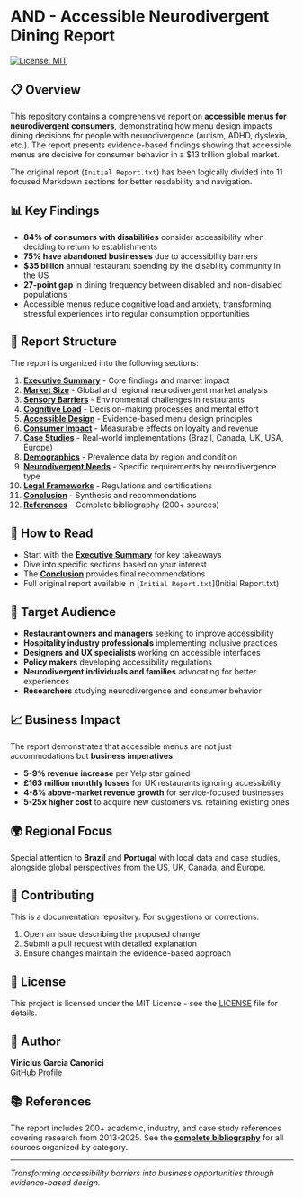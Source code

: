 # AND - Accessible Neurodivergent Dining Report

[![License: MIT](https://img.shields.io/badge/License-MIT-yellow.svg)](https://opensource.org/licenses/MIT)

## 📋 Overview

This repository contains a comprehensive report on **accessible menus for neurodivergent consumers**, demonstrating how menu design impacts dining decisions for people with neurodivergence (autism, ADHD, dyslexia, etc.). The report presents evidence-based findings showing that accessible menus are decisive for consumer behavior in a $13 trillion global market.

The original report (`Initial Report.txt`) has been logically divided into 11 focused Markdown sections for better readability and navigation.

## 📊 Key Findings

- **84% of consumers with disabilities** consider accessibility when deciding to return to establishments
- **75% have abandoned businesses** due to accessibility barriers
- **$35 billion** annual restaurant spending by the disability community in the US
- **27-point gap** in dining frequency between disabled and non-disabled populations
- Accessible menus reduce cognitive load and anxiety, transforming stressful experiences into regular consumption opportunities

## 📁 Report Structure

The report is organized into the following sections:

1. **[Executive Summary](content/01-EXECUTIVE-SUMMARY.md)** - Core findings and market impact
2. **[Market Size](content/02-MARKET-SIZE.md)** - Global and regional neurodivergent market analysis
3. **[Sensory Barriers](content/03-SENSORY-BARRIERS.md)** - Environmental challenges in restaurants
4. **[Cognitive Load](content/04-COGNITIVE-LOAD.md)** - Decision-making processes and mental effort
5. **[Accessible Design](content/05-ACCESSIBLE-DESIGN.md)** - Evidence-based menu design principles
6. **[Consumer Impact](content/06-CONSUMER-IMPACT.md)** - Measurable effects on loyalty and revenue
7. **[Case Studies](content/07-CASE-STUDIES.md)** - Real-world implementations (Brazil, Canada, UK, USA, Europe)
8. **[Demographics](content/08-DEMOGRAPHICS.md)** - Prevalence data by region and condition
9. **[Neurodivergent Needs](content/09-NEURODIVERGENT-NEEDS.md)** - Specific requirements by neurodivergence type
10. **[Legal Frameworks](content/10-LEGAL-FRAMEWORKS.md)** - Regulations and certifications
11. **[Conclusion](content/11-CONCLUSION.md)** - Synthesis and recommendations
12. **[References](content/12-REFERENCES.md)** - Complete bibliography (200+ sources)

## 📖 How to Read

- Start with the **[Executive Summary](content/01-EXECUTIVE-SUMMARY.md)** for key takeaways
- Dive into specific sections based on your interest
- The **[Conclusion](content/11-CONCLUSION.md)** provides final recommendations
- Full original report available in [`Initial Report.txt`](Initial Report.txt)

## 🎯 Target Audience

- **Restaurant owners and managers** seeking to improve accessibility
- **Hospitality industry professionals** implementing inclusive practices
- **Designers and UX specialists** working on accessible interfaces
- **Policy makers** developing accessibility regulations
- **Neurodivergent individuals and families** advocating for better experiences
- **Researchers** studying neurodivergence and consumer behavior

## 📈 Business Impact

The report demonstrates that accessible menus are not just accommodations but **business imperatives**:

- **5-9% revenue increase** per Yelp star gained
- **£163 million monthly losses** for UK restaurants ignoring accessibility
- **4-8% above-market revenue growth** for service-focused businesses
- **5-25x higher cost** to acquire new customers vs. retaining existing ones

## 🌍 Regional Focus

Special attention to **Brazil** and **Portugal** with local data and case studies, alongside global perspectives from the US, UK, Canada, and Europe.

## 🤝 Contributing

This is a documentation repository. For suggestions or corrections:

1. Open an issue describing the proposed change
2. Submit a pull request with detailed explanation
3. Ensure changes maintain the evidence-based approach

## 📄 License

This project is licensed under the MIT License - see the [LICENSE](LICENSE) file for details.

## 👤 Author

**Vinicius Garcia Canonici**  
[GitHub Profile](https://github.com/vcanonici)

## 📚 References

The report includes 200+ academic, industry, and case study references covering research from 2013-2025. See the **[complete bibliography](content/12-REFERENCES.md)** for all sources organized by category.

---

*Transforming accessibility barriers into business opportunities through evidence-based design.*
